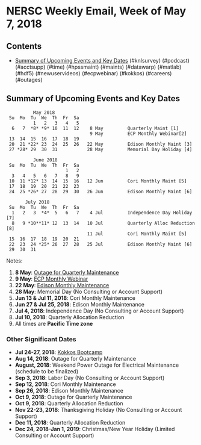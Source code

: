 # NERSC Weekly Email, Week of May 7, 2018 #

## Contents ## 

- [Summary of Upcoming Events and Key Dates](#dates)
(#knlsurvey)
(#podcast)
(#acctsupp)
(#time)
(#hpssmaint)
(#maints)
(#datawarp)
(#matlab)
(#hdf5)
(#newuservideos)
(#ecpwebinar)
(#kokkos)
(#careers)
(#outages)

## Summary of Upcoming Events and Key Dates <a name="dates"/> ##

              May 2018
     Su  Mo  Tu  We  Th  Fr  Sa
              1   2   3   4   5
      6   7  *8* *9* 10  11  12    8 May         Quarterly Maint [1]
                                   9 May         ECP Monthly Webinar[2]
     13  14  15  16  17  18  19
     20  21 *22* 23  24  25  26   22 May         Edison Monthly Maint [3]
     27 *28* 29  30  31           28 May         Memorial Day Holiday [4]

              June 2018
     Su  Mo  Tu  We  Th  Fr  Sa
                          1   2
      3   4   5   6   7   8   9
     10  11 *12* 13  14  15  16   12 Jun         Cori Monthly Maint [5]
     17  18  19  20  21  22  23
     24  25 *26* 27  28  29  30   26 Jun         Edison Monthly Maint [6]

           July 2018     
     Su  Mo  Tu  We  Th  Fr  Sa
      1   2   3  *4*  5   6   7    4 Jul         Independence Day Holiday [7]
      8   9 *10**11* 12  13  14   10 Jul         Quarterly Alloc Reduction [8]
                                  11 Jul         Cori Monthly Maint [5]
     15  16  17  18  19  20  21 
     22  23  24 *25* 26  27  28   25 Jul         Edison Monthly Maint [6]
     29  30  31 

Notes:

1. **8 May**: [Outage for Quarterly Maintenance](#hpssmaint)
2. **9 May**: [ECP Monthly Webinar](#ecpwebinar)
3. **22 May**: [Edison Monthly Maintenance](#maints)
4. **28 May**: Memorial Day (No Consulting or Account Support)
5. **Jun 13 & Jul 11, 2018**: Cori Monthly Maintenance
6. **Jun 27 & Jul 25, 2018**: Edison Monthly Maintenance
7. **Jul  4, 2018**: Independence Day (No Consulting or Account Support)
8. **Jul 10, 2018**: Quarterly Allocation Reduction
9. All times are **Pacific Time zone**


### Other Significant Dates ###
- **Jul 24-27, 2018**: [Kokkos Bootcamp](#kokkos)
- **Aug 14, 2018**: Outage for Quarterly Maintenance
- **August, 2018**: Weekend Power Outage for Electrical Maintenance (schedule to be finalized)
- **Sep  3, 2018**: Labor Day (No Consulting or Account Support)
- **Sep 12, 2018**: Cori Monthly Maintenance
- **Sep 26, 2018**: Edison Monthly Maintenance
- **Oct  9, 2018**: Outage for Quarterly Maintenance
- **Oct  9, 2018**: Quarterly Allocation Reduction
- **Nov 22-23, 2018**: Thanksgiving Holiday (No Consulting or Account Support)
- **Dec 11, 2018**: Quarterly Allocation Reduction
- **Dec 24, 2018-Jan 1, 2019**: Christmas/New Year Holiday (Limited Consulting or Account Support)



